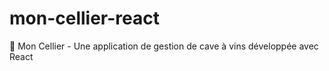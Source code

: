 # mon-cellier-react
🍷 Mon Cellier - Une application de gestion de cave à vins développée avec React
